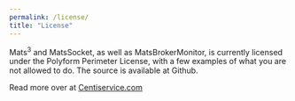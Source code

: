 ```yaml
---
permalink: /license/
title: "License"
---
```


Mats<sup>3</sup> and MatsSocket, as well as MatsBrokerMonitor, is currently licensed under the Polyform Perimeter
License, with a few examples of what you are not allowed to do. The source is available at Github.

Read more over at [Centiservice.com](https://centiservice.com/license)